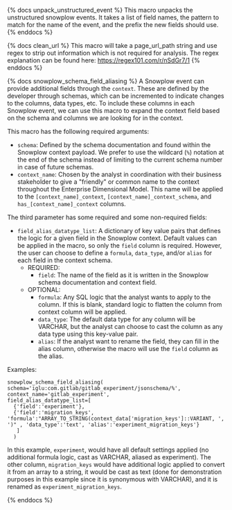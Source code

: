 {% docs unpack_unstructured_event %}
This macro unpacks the unstructured snowplow events. It takes a list of field names, the pattern to match for the name of the event, and the prefix the new fields should use.
{% enddocs %}

{% docs clean_url %}
This macro will take a page_url_path string and use regex to strip out information which is not required for analysis. The regex explanation can be found here: https://regex101.com/r/nSdGr7/1
{% enddocs %}

{% docs snowplow_schema_field_aliasing %}
A Snowplow event can provide additional fields through the `context`. These are defined by the developer through schemas, which can be incremented to indicate changes to the columns, data types, etc. To include these columns in each Snowplow event, we can use this macro to expand the context field based on the schema and columns we are looking for in the context.

This macro has the following required arguments:
- `schema`: Defined by the schema documentation and found within the Snowplow context payload. We prefer to use the wildcard (`%`) notation at the end of the schema instead of limiting to the current schema number in case of future schemas.
- `context_name`: Chosen by the analyst in coordination with their business stakeholder to give a "friendly" or common name to the context throughout the Enterprise Dimensional Model. This name will be applied to the `[context_name]_context`, `[context_name]_context_schema`, and `has_[context_name]_context` columns.

The third parameter has some required and some non-required fields:
- `field_alias_datatype_list`: A dictionary of key value pairs that defines the logic for a given field in the Snowplow context. Default values can be applied in the macro, so only the `field` column is required. However, the user can choose to define a `formula`, `data_type`, and/or `alias` for each field in the context schema.
    - REQUIRED:
        - `field`: The name of the field as it is written in the Snowplow schema documentation and context field.
    - OPTIONAL:
        - `formula`: Any SQL logic that the analyst wants to apply to the column. If this is blank, standard logic to flatten the column from context column will be applied.
        - `data_type`: The default data type for any column will be VARCHAR, but the analyst can choose to cast the column as any data type using this key-value pair.
        - `alias`: If the analyst want to rename the field, they can fill in the alias column, otherwise the macro will use the `field` column as the alias.

Examples:

```text
snowplow_schema_field_aliasing(
schema='iglu:com.gitlab/gitlab_experiment/jsonschema/%',
context_name='gitlab_experiment',
field_alias_datatype_list=[
  {'field':'experiment'},
  {'field':'migration_keys', 'formula':"ARRAY_TO_STRING(context_data['migration_keys']::VARIANT, ', ')" , 'data_type':'text', 'alias':'experiment_migration_keys'}
   ]
  )
```

In this example, `experiment`, would have all default settings applied (no additional formula logic, cast as VARCHAR, aliased as experiment). The other column, `migration_keys` would have additional logic applied to convert it from an array to a string, it would be cast as text (done for demonstration purposes in this example since it is synonymous with VARCHAR), and it is renamed as `experiment_migration_keys`.

{% enddocs %}